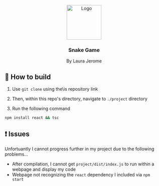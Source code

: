 <br />
<div align="center">
    <img src="https://cdn.iconscout.com/icon/premium/png-256-thumb/snake-game-8700200-7154211.png" alt="Logo" width="110" height="110">
  </a>

  <h3 align="center"><b>Snake Game</b></h3>

  <p align="center">
    By Laura Jerome
  </p>
</div>

## 🔨 How to build

1. Use `git clone` using the\is repository link


2. Then, within this repo's directory, navigate to `./project` directory


3. Run the following command
```sh
npm install react && tsc
```



## ❗ Issues

Unfortuantly I cannot progress further in my project due to the following problems…
* After compilation, I cannot get `project/dist/index.js` to run within a webpage and display my code
* Webpage not recognizing the `react` dependency I included via `npm start`

